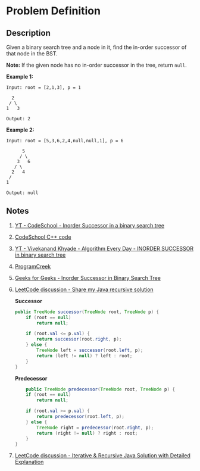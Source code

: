 # Problem Definition

## Description

Given a binary search tree and a node in it, find the in-order successor of that node in the BST.

**Note:** If the given node has no in-order successor in the tree, return `null`.

**Example 1:**

```text
Input: root = [2,1,3], p = 1

  2
 / \
1   3

Output: 2
```

**Example 2:**

```text
Input: root = [5,3,6,2,4,null,null,1], p = 6

      5
     / \
    3   6
   / \
  2   4
 /
1

Output: null
```

## Notes

1. [YT - CodeSchool - Inorder Successor in a binary search tree](https://www.youtube.com/watch?v=5cPbNCrdotA)
1. [CodeSchool C++ code](https://gist.github.com/mycodeschool/6515e1ec66482faf9d79)
1. [YT - Vivekanand Khyade - Algorithm Every Day - INORDER SUCCESSOR in binary search tree](https://www.youtube.com/watch?v=JdmAYw5h3G8)
1. [ProgramCreek](https://www.programcreek.com/2014/05/leetcode-inorder-successor-in-bst-java/)
1. [Geeks for Geeks - Inorder Successor in Binary Search Tree](https://www.geeksforgeeks.org/inorder-successor-in-binary-search-tree/)
1. [LeetCode discussion - Share my Java recursive solution](https://leetcode.com/explore/interview/card/google/61/trees-and-graphs/344/discuss/72653/Share-my-Java-recursive-solution)

    **Successor**

    ```java
    public TreeNode successor(TreeNode root, TreeNode p) {
        if (root == null)
            return null;

        if (root.val <= p.val) {
            return successor(root.right, p);
        } else {
            TreeNode left = successor(root.left, p);
            return (left != null) ? left : root;
        }
    }
    ```

    **Predecessor**

    ```java
        public TreeNode predecessor(TreeNode root, TreeNode p) {
        if (root == null)
            return null;

        if (root.val >= p.val) {
            return predecessor(root.left, p);
        } else {
            TreeNode right = predecessor(root.right, p);
            return (right != null) ? right : root;
        }
    }
    ```

1. [LeetCode discussion - Iterative & Recursive Java Solution with Detailed Explanation](https://leetcode.com/explore/interview/card/google/61/trees-and-graphs/344/discuss/72700/Iterative-and-Recursive-Java-Solution-with-Detailed-Explanation)